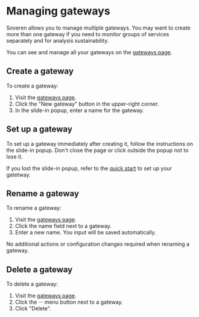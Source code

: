 # Managing gateways

Soveren allows you to manage multiple gateways. 
You may want to create more than one gateway if you need to monitor groups of services separately and for analysis sustainability.

You can see and manage all your gateways on the [gateways page](https://app.soveren.io/gateways).

## Create a gateway

To create a gateway:

1. Visit the [gateways page](https://app.soveren.io/gateways).
2. Click the "New gateway" button in the upper-right corner. 
3. In the slide-in popup, enter a name for the gateway.

## Set up a gateway

To set up a gateway immediately after creating it, follow the instructions on the slide-in popup. Don't close the page or click outside the popup not to lose it.

If you lost the slide-in popup, refer to the [quick start](../../getting-started/quick-start/) to set up your gatetway.

## Rename a gateway

To rename a gateway:

1. Visit the [gateways page](https://app.soveren.io/gateways).
2. Click the name field next to a gateway.
3. Enter a new name. You input will be saved automatically.

No additional actions or configuration changes required when renaming a gateway.

## Delete a gateway

To delete a gateway:

1. Visit the [gateways page](https://app.soveren.io/gateways).
2. Click the ··· menu button next to a gateway.
3. Click "Delete".
   















